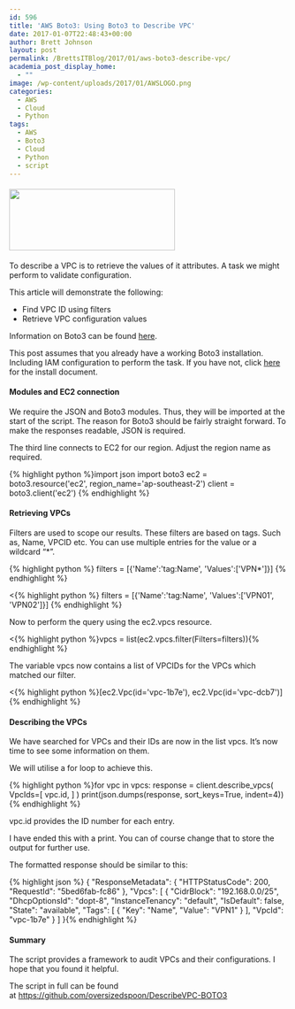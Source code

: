 ```yaml
---
id: 596
title: 'AWS Boto3: Using Boto3 to Describe VPC'
date: 2017-01-07T22:48:43+00:00
author: Brett Johnson
layout: post
permalink: /BrettsITBlog/2017/01/aws-boto3-describe-vpc/
academia_post_display_home:
  - ""
image: /wp-content/uploads/2017/01/AWSLOGO.png
categories:
  - AWS
  - Cloud
  - Python
tags:
  - AWS
  - Boto3
  - Cloud
  - Python
  - script
---
```

#### <img class="alignnone size-medium wp-image-602" src="https://sdbrett.com/assets/images/2017/01/AWSLOGO-300x111.png" alt="" width="300" height="111" srcset="https://sdbrett.com/assets/images2017/01/AWSLOGO-300x111.png 300w, https://sdbrett.com/assets/images2017/01/AWSLOGO-768x283.png 768w, https://sdbrett.com/assets/images2017/01/AWSLOGO-260x96.png 260w, https://sdbrett.com/assets/images2017/01/AWSLOGO.png 800w" sizes="(max-width: 300px) 100vw, 300px" />

To describe a VPC is to retrieve the values of it attributes. A task we might perform to validate configuration.

This article will demonstrate the following:

  * Find VPC ID using filters
  * Retrieve VPC configuration values

Information on Boto3 can be found [here](http://boto3.readthedocs.io/en/latest/index.html).

This post assumes that you already have a working Boto3 installation. Including IAM configuration to perform the task. If you have not, click [here](https://boto3.readthedocs.io/en/latest/guide/quickstart.html) for the install document.

#### Modules and EC2 connection

We require the JSON and Boto3 modules. Thus, they will be imported at the start of the script. The reason for Boto3 should be fairly straight forward. To make the responses readable, JSON is required.

The third line connects to EC2 for our region. Adjust the region name as required.

{% highlight python %}import json
import boto3
ec2 = boto3.resource('ec2', region_name='ap-southeast-2')
client = boto3.client('ec2')
{% endhighlight %}

#### Retrieving VPCs

Filters are used to scope our results. These filters are based on tags. Such as, Name, VPCID etc. You can use multiple entries for the value or a wildcard &#8220;*&#8221;.

{% highlight python %}
filters = [{'Name':'tag:Name', 'Values':['VPN*']}]
{% endhighlight %}

<{% highlight python %}
filters = [{'Name':'tag:Name', 'Values':['VPN01', 'VPN02']}]
{% endhighlight %}

Now to perform the query using the ec2.vpcs resource.

<{% highlight python %}vpcs = list(ec2.vpcs.filter(Filters=filters)){% endhighlight %}

The variable vpcs now contains a list of VPCIDs for the VPCs which matched our filter.

<{% highlight python %}[ec2.Vpc(id='vpc-1b7e'), ec2.Vpc(id='vpc-dcb7')]{% endhighlight %}

#### Describing the VPCs

We have searched for VPCs and their IDs are now in the list vpcs. It&#8217;s now time to see some information on them.

We will utilise a for loop to achieve this.

{% highlight python %}for vpc in vpcs:
    response = client.describe_vpcs(
        VpcIds=[
            vpc.id,
        ]
    )
    print(json.dumps(response, sort_keys=True, indent=4)){% endhighlight %}

vpc.id provides the ID number for each entry.

I have ended this with a print. You can of course change that to store the output for further use.

The formatted response should be similar to this:

{% highlight json %}
{
    "ResponseMetadata": {
        "HTTPStatusCode": 200,
        "RequestId": "5bed6fab-fc86"
    },
    "Vpcs": [
        {
            "CidrBlock": "192.168.0.0/25",
            "DhcpOptionsId": "dopt-8",
            "InstanceTenancy": "default",
            "IsDefault": false,
            "State": "available",
            "Tags": [
                {
                    "Key": "Name",
                    "Value": "VPN1"
                }
            ],
            "VpcId": "vpc-1b7e"
        }
    ]
}{% endhighlight %}

#### Summary

The script provides a framework to audit VPCs and their configurations. I hope that you found it helpful.

The script in full can be found at https://github.com/oversizedspoon/DescribeVPC-BOTO3